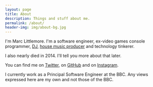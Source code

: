 ```yaml
---
layout: page
title: About
description: Things and stuff about me.
permalink: /about/
header-img: img/about-bg.jpg
---
```


I'm Marc Littlemore. I'm a software engineer, ex-video games console programmer, [DJ](http://www.djcruze.co.uk), [house music producer](http://soundcloud.com/djcruze) and technology tinkerer.

I also nearly died in 2014. I'll tell you more about that later.

You can find me on [Twitter](https://www.twitter.com/marclittlemore), on [GitHub](https://www.github.com/MarcL) and on [Instagram](https://www.instagram.com/marclittlemore).

I currently work as a Principal Software Engineer at the BBC. Any views expressed here are my own and not those of the BBC.